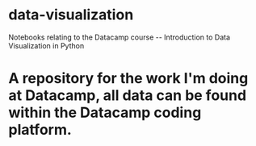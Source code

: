 # data-visualization
Notebooks relating to the Datacamp course -- Introduction to Data Visualization in Python 
# A repository for the work I'm doing at Datacamp, all data can be found within the Datacamp coding platform.
